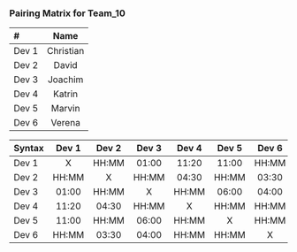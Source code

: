 ### Pairing Matrix for Team_10

| #                | Name       | 
| :---             |    :----:  |
| Dev 1            | Christian  |
| Dev 2            | David      |
| Dev 3            | Joachim    |
| Dev 4            | Katrin     |
| Dev 5            | Marvin     |
| Dev 6            | Verena     |

| Syntax      | Dev 1       | Dev 2       | Dev 3       | Dev 4       | Dev 5       | Dev 6      | 
| :---        |    :----:   |    :----:   |    :----:   |    :----:   |    :----:   |    :----:  | 
| Dev 1       | X           | HH:MM       | 01:00       | 11:20       | 11:00       | HH:MM      | 
| Dev 2       | HH:MM       | X           | HH:MM       | 04:30       | HH:MM       | 03:30      |
| Dev 3       | 01:00       | HH:MM       | X           | HH:MM       | 06:00       | 04:00      | 
| Dev 4       | 11:20       | 04:30       | HH:MM       | X           | HH:MM       | HH:MM      | 
| Dev 5       | 11:00       | HH:MM       | 06:00       | HH:MM       | X           | HH:MM      | 
| Dev 6       | HH:MM       | 03:30       | 04:00       | HH:MM       | HH:MM       | X          | 

